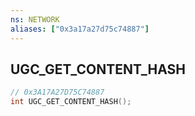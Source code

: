 ```yaml
---
ns: NETWORK
aliases: ["0x3a17a27d75c74887"]
---
```

## UGC_GET_CONTENT_HASH

```c
// 0x3A17A27D75C74887
int UGC_GET_CONTENT_HASH();
```
